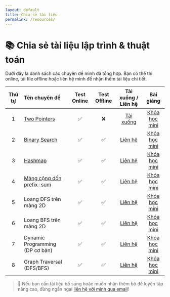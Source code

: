 ```yaml
---
layout: default
title: Chia sẻ tài liệu
permalink: /resources/
---
```


# 📚 Chia sẻ tài liệu lập trình & thuật toán

Dưới đây là danh sách các chuyên đề mình đã tổng hợp. Bạn có thể thi online, tải file offline hoặc liên hệ mình để nhận thêm tài liệu chi tiết.

| Thứ tự | Tên chuyên đề                  | Test Online | Test Offline | Tải xuống / Liên hệ | Bài giảng |
|:------:|:--------------------------------|:-----------:|:------------:|:-------------------:|:-------------------:|
| 1      | [Two Pointers](https://habelle.github.io/2025-04-26-two-pointers-ki-thuat-hai-con-tro/)                    | ✅ | ❌ | [Tải xuống](https://habelle.github.io/resources/2005-27-04-chuyen-de-hai-con-tro-two-pointers-full.pdf) | [Khóa học mini](#) |
| 2      | [Binary Search](https://habelle.github.io/2025-04-27-chuyen-de-tim-kiem-nhi-phan-binary_search/)                   | ✅ | ✅ | [Liên hệ](mailto:ha.hoangthi@gmail.com) | [Khóa học mini](#) |
| 3      | [Hashmap](https://habelle.github.io/2025-04-27-chuyen-de-ctdl-hashmap-va-bai-tap/)                   | ✅ | ✅ | [Liên hệ](mailto:ha.hoangthi@gmail.com) | [Khóa học mini](#) |
| 4      | [Mảng cộng dồn prefix-sum](https://habelle.github.io/2025-04-27-chuyen-de-mang-cong-don-prefix-sum/)                   | ✅ | ✅ | [Liên hệ](mailto:ha.hoangthi@gmail.com) | [Khóa học mini](#) |
| 5      | Loang DFS trên mảng 2D                   | ✅ | ✅ | [Liên hệ](mailto:ha.hoangthi@gmail.com) | [Khóa học mini](#) |
| 6      | Loang BFS trên mảng 2D                   | ✅ | ✅ | [Liên hệ](mailto:ha.hoangthi@gmail.com) | [Khóa học mini](#) |
| 7      | Dynamic Programming (DP cơ bản) | ✅ | ✅ | [Liên hệ](mailto:ha.hoangthi@gmail.com) | [Khóa học mini](#) |
| 8      | Graph Traversal (DFS/BFS)        | ✅ | ✅ | [Liên hệ](mailto:ha.hoangthi@gmail.com) | [Khóa học mini](#) |



> 📩 Nếu bạn cần tài liệu bổ sung hoặc muốn nhận thêm bộ đề luyện tập nâng cao, đừng ngần ngại [liên hệ với mình qua email](mailto:ha.hoangthi@gmail.com)!
